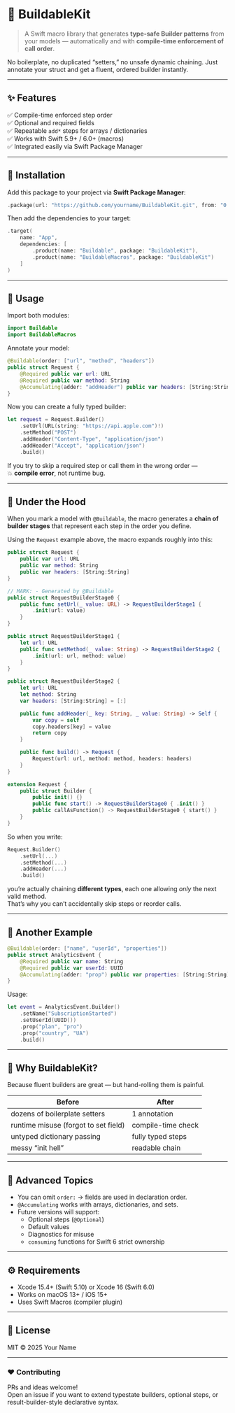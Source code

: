 # 🧱 BuildableKit

> A Swift macro library that generates **type-safe Builder patterns** from your models — automatically and with **compile-time enforcement of call order**.

No boilerplate, no duplicated “setters,” no unsafe dynamic chaining.
Just annotate your struct and get a fluent, ordered builder instantly.

---

## ✨ Features

✅ Compile-time enforced step order  
✅ Optional and required fields  
✅ Repeatable `add*` steps for arrays / dictionaries  
✅ Works with Swift 5.9+ / 6.0+ (macros)  
✅ Integrated easily via Swift Package Manager  

---

## 🧩 Installation

Add this package to your project via **Swift Package Manager**:

```swift
.package(url: "https://github.com/yourname/BuildableKit.git", from: "0.1.0")
```

Then add the dependencies to your target:

```swift
.target(
    name: "App",
    dependencies: [
        .product(name: "Buildable", package: "BuildableKit"),
        .product(name: "BuildableMacros", package: "BuildableKit")
    ]
)
```

---

## 🚀 Usage

Import both modules:

```swift
import Buildable
import BuildableMacros
```

Annotate your model:

```swift
@Buildable(order: ["url", "method", "headers"])
public struct Request {
    @Required public var url: URL
    @Required public var method: String
    @Accumulating(adder: "addHeader") public var headers: [String:String] = [:]
}
```

Now you can create a fully typed builder:

```swift
let request = Request.Builder()
    .setUrl(URL(string: "https://api.apple.com")!)
    .setMethod("POST")
    .addHeader("Content-Type", "application/json")
    .addHeader("Accept", "application/json")
    .build()
```

If you try to skip a required step or call them in the wrong order —  
💥 **compile error**, not runtime bug.

---

## 🧠 Under the Hood

When you mark a model with `@Buildable`, the macro generates a **chain of builder stages** that represent each step in the order you define.

Using the `Request` example above, the macro expands roughly into this:

```swift
public struct Request {
    public var url: URL
    public var method: String
    public var headers: [String:String]
}

// MARK: - Generated by @Buildable
public struct RequestBuilderStage0 {
    public func setUrl(_ value: URL) -> RequestBuilderStage1 {
        .init(url: value)
    }
}

public struct RequestBuilderStage1 {
    let url: URL
    public func setMethod(_ value: String) -> RequestBuilderStage2 {
        .init(url: url, method: value)
    }
}

public struct RequestBuilderStage2 {
    let url: URL
    let method: String
    var headers: [String:String] = [:]

    public func addHeader(_ key: String, _ value: String) -> Self {
        var copy = self
        copy.headers[key] = value
        return copy
    }

    public func build() -> Request {
        Request(url: url, method: method, headers: headers)
    }
}

extension Request {
    public struct Builder {
        public init() {}
        public func start() -> RequestBuilderStage0 { .init() }
        public callAsFunction() -> RequestBuilderStage0 { start() }
    }
}
```

So when you write:

```swift
Request.Builder()
    .setUrl(...)
    .setMethod(...)
    .addHeader(...)
    .build()
```

you’re actually chaining **different types**, each one allowing *only* the next valid method.  
That’s why you can’t accidentally skip steps or reorder calls.

---

## 🧩 Another Example

```swift
@Buildable(order: ["name", "userId", "properties"])
public struct AnalyticsEvent {
    @Required public var name: String
    @Required public var userId: UUID
    @Accumulating(adder: "prop") public var properties: [String:String] = [:]
}
```

Usage:

```swift
let event = AnalyticsEvent.Builder()
    .setName("SubscriptionStarted")
    .setUserId(UUID())
    .prop("plan", "pro")
    .prop("country", "UA")
    .build()
```

---

## 🧱 Why BuildableKit?

Because fluent builders are great — but hand-rolling them is painful.

| Before | After |
|--------|--------|
| dozens of boilerplate setters | 1 annotation |
| runtime misuse (forgot to set field) | compile-time check |
| untyped dictionary passing | fully typed steps |
| messy “init hell” | readable chain |

---

## 🧰 Advanced Topics

- You can omit `order:` → fields are used in declaration order.  
- `@Accumulating` works with arrays, dictionaries, and sets.  
- Future versions will support:
  - Optional steps (`@Optional`)
  - Default values
  - Diagnostics for misuse
  - `consuming` functions for Swift 6 strict ownership

---

## ⚙️ Requirements

- Xcode 15.4+ (Swift 5.10) or Xcode 16 (Swift 6.0)
- Works on macOS 13+ / iOS 15+
- Uses Swift Macros (compiler plugin)

---

## 🧾 License

MIT © 2025 Your Name

---

### ❤️ Contributing

PRs and ideas welcome!  
Open an issue if you want to extend typestate builders, optional steps, or result-builder-style declarative syntax.
